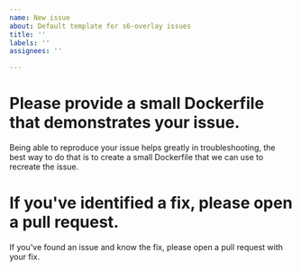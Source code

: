 ```yaml
---
name: New issue
about: Default template for s6-overlay issues
title: ''
labels: ''
assignees: ''

---
```


# Please provide a small Dockerfile that demonstrates your issue.

Being able to reproduce your issue helps greatly in troubleshooting, the
best way to do that is to create a small Dockerfile that we can
use to recreate the issue.

# If you've identified a fix, please open a pull request.

If you've found an issue and know the fix, please open a pull request with your fix.
